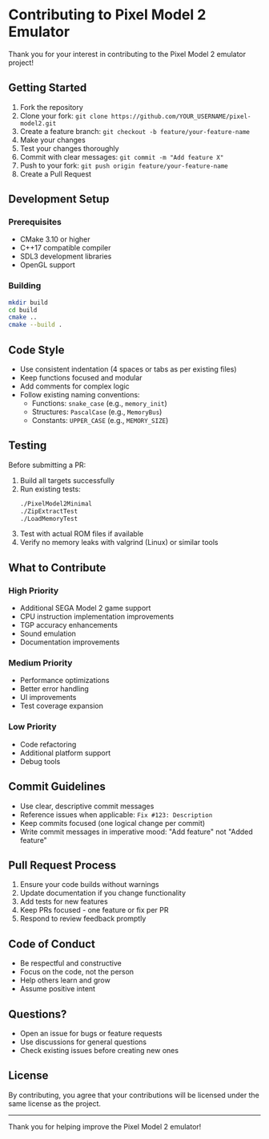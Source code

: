 # Contributing to Pixel Model 2 Emulator

Thank you for your interest in contributing to the Pixel Model 2 emulator project!

## Getting Started

1. Fork the repository
2. Clone your fork: `git clone https://github.com/YOUR_USERNAME/pixel-model2.git`
3. Create a feature branch: `git checkout -b feature/your-feature-name`
4. Make your changes
5. Test your changes thoroughly
6. Commit with clear messages: `git commit -m "Add feature X"`
7. Push to your fork: `git push origin feature/your-feature-name`
8. Create a Pull Request

## Development Setup

### Prerequisites

- CMake 3.10 or higher
- C++17 compatible compiler
- SDL3 development libraries
- OpenGL support

### Building

```bash
mkdir build
cd build
cmake ..
cmake --build .
```

## Code Style

- Use consistent indentation (4 spaces or tabs as per existing files)
- Keep functions focused and modular
- Add comments for complex logic
- Follow existing naming conventions:
  - Functions: `snake_case` (e.g., `memory_init`)
  - Structures: `PascalCase` (e.g., `MemoryBus`)
  - Constants: `UPPER_CASE` (e.g., `MEMORY_SIZE`)

## Testing

Before submitting a PR:

1. Build all targets successfully
2. Run existing tests:
   ```bash
   ./PixelModel2Minimal
   ./ZipExtractTest
   ./LoadMemoryTest
   ```
3. Test with actual ROM files if available
4. Verify no memory leaks with valgrind (Linux) or similar tools

## What to Contribute

### High Priority

- Additional SEGA Model 2 game support
- CPU instruction implementation improvements
- TGP accuracy enhancements
- Sound emulation
- Documentation improvements

### Medium Priority

- Performance optimizations
- Better error handling
- UI improvements
- Test coverage expansion

### Low Priority

- Code refactoring
- Additional platform support
- Debug tools

## Commit Guidelines

- Use clear, descriptive commit messages
- Reference issues when applicable: `Fix #123: Description`
- Keep commits focused (one logical change per commit)
- Write commit messages in imperative mood: "Add feature" not "Added feature"

## Pull Request Process

1. Ensure your code builds without warnings
2. Update documentation if you change functionality
3. Add tests for new features
4. Keep PRs focused - one feature or fix per PR
5. Respond to review feedback promptly

## Code of Conduct

- Be respectful and constructive
- Focus on the code, not the person
- Help others learn and grow
- Assume positive intent

## Questions?

- Open an issue for bugs or feature requests
- Use discussions for general questions
- Check existing issues before creating new ones

## License

By contributing, you agree that your contributions will be licensed under the same license as the project.

---

Thank you for helping improve the Pixel Model 2 emulator!
